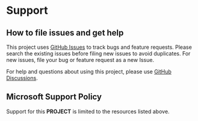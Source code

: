 # Support

## How to file issues and get help  

This project uses [GitHub Issues](https://github.com/microsoft/ApplicationInsights-SAP-Fiori-Plugin/issues/new/choose) to track bugs and feature requests. Please search the existing issues before filing new issues to avoid duplicates. For new issues, file your bug or feature request as a new Issue.

For help and questions about using this project, please use [GitHub Discussions](https://github.com/microsoft/ApplicationInsights-SAP-Fiori-Plugin/discussions).

## Microsoft Support Policy  

Support for this **PROJECT** is limited to the resources listed above.
